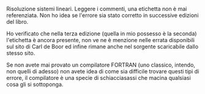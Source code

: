 Risoluzione sistemi lineari. Leggere i commenti, una etichetta non è mai referenziata.
Non ho idea se l'errore sia stato corretto in successive edizioni del libro.

Ho verificato che nella terza edizione (quella in mio possesso è la seconda) l'etichetta è
ancora presente, non ve ne è menzione nelle errata disponibili sul sito di Carl de Boor ed
infine rimane anche nel sorgente scaricabile dallo stesso sito.

Se non avete mai provato un compilatore FORTRAN (uno classico, intendo, non quelli di adesso)
non avete idea di come sia difficile trovare questi tipi di errore, il compilatore è una
specie di schiacciasassi che macina qualsiasi cosa gli si sottoponga.
